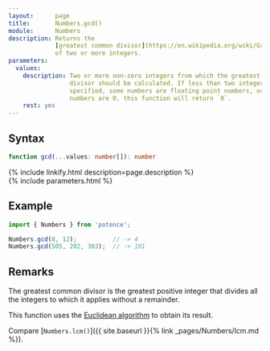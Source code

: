 ```yaml
---
layout:      page
title:       Numbers.gcd()
module:      Numbers
description: Returns the
             [greatest common divisor](https://en.wikipedia.org/wiki/Greatest_common_divisor)
             of two or more integers.
parameters:
  values:
    description: Two or more non-zero integers from which the greatest common
                 divisor should be calculated. If less than two integers are
                 specified, some numbers are floating point numbers, or some
                 numbers are 0, this function will return `0`.
    rest: yes
---
```

## Syntax

```ts
function gcd(...values: number[]): number
```

<div class="description">{% include linkify.html description=page.description %}</div>
{% include parameters.html %}

## Example

```ts
import { Numbers } from 'potence';

Numbers.gcd(8, 12);          // -> 4
Numbers.gcd(505, 202, 303);  // -> 101
```

## Remarks

The greatest common divisor is the greatest positive integer that divides all
the integers to which it applies without a remainder.

This function uses the
[Euclidean algorithm](https://en.wikipedia.org/wiki/Euclidean_algorithm)
to obtain its result.

Compare [`Numbers.lcm()`]({{ site.baseurl }}{% link _pages/Numbers/lcm.md %}).
